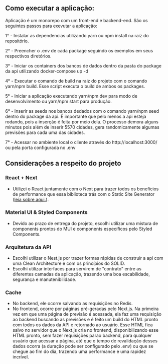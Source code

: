 ## Como executar a aplicação:

Aplicação é um monorepo com um front-end e backend-end. São os seguintes passos para exevutar a aplicação:

1° - Instalar as dependencias utilizando yarn ou npm install na raiz do repositório.

2° - Preencher o .env de cada package seguindo os exemplos em seus respectivos diretórios.

3° - Iniciar os containers dos bancos de dados dentro da pasta do package da api utilizando docker-compose up -d

4° - Executar o comando de build na raiz do projeto com o comando yarn/npm build. Esse script executa o build de ambos os packages.

5° - Iniciar a aplicação executando yarn/npm dev para modo de desenvolvimento ou yarn/npm start para produção.

6° - Inserir as seeds nos bancos dedados com o comando yarn/npm seed dentro do package da api. É importante que pelo menos a api esteja rodando, pois a inserção é feita por meio dela. O processo demora alguns minutos pois além de inserir 5570 cidades, gera randomicamente algumas previsões para cada uma das cidades.

7° - Acessar no ambiente local o cliente através do http://localhost:3000/ ou pela porta configurada no .env

## Considerações a respeito do projeto

### React + Next

- Utilizei o React juntamente com o Next para trazer todos os benefícios de performance que essa biblioteca trás com o Static Site Generator ([leia sobre aqui.](https://nextjs.org/docs/basic-features/pages)). 

### Material UI & Styled Components

- Devido ao prazo de entrega do projeto, escolhi utilizar uma mistura de components prontos do MUI e components específicos pelo Styled Components. 

### Arquitetura da API

- Escolhi utilizar o Nest.js por trazer formas rápidas de construir a api com uma Clean Architecture e com os princípios do SOLID.
- Escolhi utilizar interfaces para servirem de "contrato" entre as diferentes camadas da aplicação, trazendo uma boa escabilidade, segurança e manutenibilidade.

### Cache

- No backend, ele ocorre salvando as requisições no Redis.
- No frontend, ocorre por páginas pré-geradas pelo Next.js. Na primeira vez em que uma página de previsão é acessada, ela faz uma requisição ao backend buscando as previsões e é feito um build do HTML pronto com todos os dados da API e retornado ao usuário. Esse HTML fica salvo no servidor que o Next.js cria no frontend, disponibilizando esse HTML pronto, sem fazer requisições parao backend, para qualquer usuário que acessar a página, até que o tempo de revalidação desses dados ocorra (a duração pode ser configurado pelo .env) ou que se chegue ao fim do dia, trazendo uma performance e uma rapidez incrível.